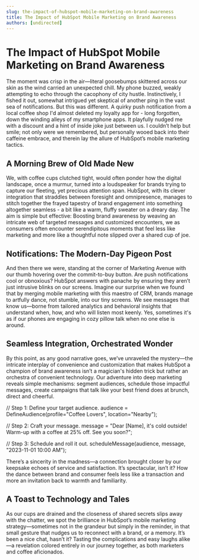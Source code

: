 ```yaml
---
slug: the-impact-of-hubspot-mobile-marketing-on-brand-awareness
title: The Impact of HubSpot Mobile Marketing on Brand Awareness
authors: [undirected]
---
```


# The Impact of HubSpot Mobile Marketing on Brand Awareness

The moment was crisp in the air—literal goosebumps skittered across our skin as the wind carried an unexpected chill. My phone buzzed, weakly attempting to echo through the cacophony of city hustle. Instinctively, I fished it out, somewhat intrigued yet skeptical of another ping in the vast sea of notifications. But this was different. A quirky push notification from a local coffee shop I'd almost deleted my loyalty app for - long forgotten, down the winding alleys of my smartphone apps. It playfully nudged me with a discount and a hint of inside joke just between us. I couldn’t help but smile; not only were we remembered, but personally wooed back into their caffeine embrace, and therein lay the allure of HubSpot’s mobile marketing tactics.

## A Morning Brew of Old Made New

We, with coffee cups clutched tight, would often ponder how the digital landscape, once a murmur, turned into a loudspeaker for brands trying to capture our fleeting, yet precious attention span. HubSpot, with its clever integration that straddles between foresight and omnipresence, manages to stitch together the frayed tapestry of brand engagement into something altogether seamless - a bit like a warm, fluffy sweater on a dreary day. The aim is simple but effective: Boosting brand awareness by weaving an intricate web of targeted messages and customized encounters, we as consumers often encounter serendipitous moments that feel less like marketing and more like a thoughtful note slipped over a shared cup of joe.

## Notifications: The Modern-Day Pigeon Post

And then there we were, standing at the corner of Marketing Avenue with our thumb hovering over the commit-to-buy button. Are push notifications cool or obnoxious? HubSpot answers with panache by ensuring they aren’t just intrusive blinks on our screens. Imagine our surprise when we found that by merging mobile marketing with this maestro of CRM, brands manage to artfully dance, not stumble, into our tiny screens. We see messages that know us—borne from tailored analytics and behavioral insights that understand when, how, and who will listen most keenly. Yes, sometimes it's as if our phones are engaging in cozy pillow talk when no one else is around.

## Seamless Integration, Orchestrated Wonder

By this point, as any good narrative goes, we’ve unraveled the mystery—the intricate interplay of convenience and customization that makes HubSpot a champion of brand awareness isn’t a magician's hidden trick but rather an orchestra of convenient technology. Our adventure into deep marketing reveals simple mechanisms: segment audiences, schedule those impactful messages, create campaigns that talk like your best friend does at brunch, direct and cheerful.


// Step 1: Define your target audience.
audience = DefineAudience(profile="Coffee Lovers", location="Nearby");

// Step 2: Craft your message.
message = "Dear [Name], it's cold outside! Warm-up with a coffee at 25% off. See you soon?";

// Step 3: Schedule and roll it out.
scheduleMessage(audience, message, "2023-11-01 10:00 AM");


There’s a sincerity in the madness—a connection brought closer by our keepsake echoes of service and satisfaction. It’s spectacular, isn’t it? How the dance between brand and consumer feels less like a transaction and more an invitation back to warmth and familiarity.
  
## A Toast to Technology and Tales

As our cups are drained and the closeness of shared secrets slips away with the chatter, we spot the brilliance in HubSpot’s mobile marketing strategy—sometimes not in the grandeur but simply in the reminder, in that small gesture that nudges us to reconnect with a brand, or a memory. It’s been a nice chat, hasn’t it? Tasting the complications and easy laughs alike—a revelation colored entirely in our journey together, as both marketers and coffee aficionados. 